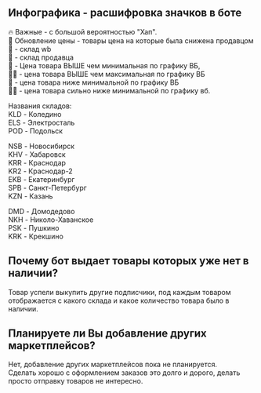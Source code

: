 ## Инфографика - расшифровка значков в боте

🔥 Важные - с большой вероятностью "Хап".  
🔄 Обновление цены - товары цена на которые была снижена продавцом  
🚚 - склад wb  
🐷 - склад продавца  
🔺 - Цена товара ВЫШЕ чем минимальная по графику ВБ,   
🔺🔺 - цена товара ВЫШЕ чем максимальная по графику ВБ  
🔻 - цена товара ниже минимальной по графику ВБ   
🔻🔻 - цена товара сильно ниже минимальной по графику вб.  

Названия складов:  
KLD - Коледино  
ELS - Электросталь  
POD - Подольск  

NSB - Новосибирск  
KHV - Хабаровск  
KRR - Краснодар  
KR2 - Краснодар-2  
EKB - Екатеринбург  
SPB - Санкт-Петербург  
KZN - Казань  

DMD - Домодедово  
NKH - Николо-Хаванское  
PSK - Пушкино  
KRK - Крекшино  

## Почему бот выдает товары которых уже нет в наличии?
Товар успели выкупить другие подписчики, под каждым товаром отображается с какого склада и какое количество товара было в наличии.

## Планируете ли Вы добавление других маркетплейсов?
Нет, добавление других маркетплейсов пока не планируется.  
Сделать хорошо с оформлением заказов это долго и дорого, делать просто отправку товаров не интересно.